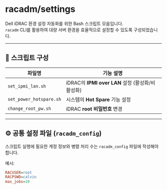 # racadm/settings

Dell iDRAC 환경 설정 자동화를 위한 Bash 스크립트 모음입니다.  
`racadm` CLI를 활용하여 대량 서버 환경을 효율적으로 설정할 수 있도록 구성되었습니다.

---

## 📁 스크립트 구성

| 파일명 | 기능 설명 |
|--------|-----------|
| `set_ipmi_lan.sh` | iDRAC의 **IPMI over LAN** 설정 (활성화/비활성화) |
| `set_power_hotspare.sh` | 시스템의 **Hot Spare** 기능 설정 |
| `change_root_pw.sh` | iDRAC **root 비밀번호** 변경 |

---

## ⚙ 공통 설정 파일 (`racadm_config`)

스크립트 실행에 필요한 계정 정보와 병렬 처리 수는 `racadm_config` 파일에 작성해야 합니다.

예시:
```ini
RACUSER=root
RACPSWD=calvin
max_jobs=10
